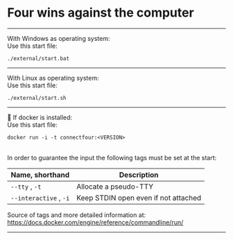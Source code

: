 Four wins against the computer
====
----

With Windows as operating system:
<br>
Use this start file:
```
./external/start.bat
```
----

With Linux as operating system:
<br>
Use this start file:
```
./external/start.sh
```
----

🐳 If docker is installed:
<br>
Use this start file:
```
docker run -i -t connectfour:<VERSION>
```
<br>
In order to guarantee the input the following tags must be set at the start:

| Name, shorthand        | Description                          |
|------------------------|--------------------------------------|
| `--tty` , `-t`         | Allocate a pseudo-TTY                |
| `--interactive` , `-i` | Keep STDIN open even if not attached |

Source of tags and more detailed information at: https://docs.docker.com/engine/reference/commandline/run/

----
